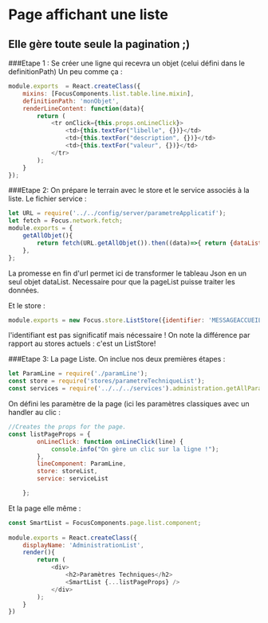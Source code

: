 # Page affichant une liste #
## Elle gère toute seule la pagination ;) ##

###Etape 1 : 
Se créer une ligne qui recevra un objet (celui défini dans le definitionPath)
Un peu comme ça :
```javascript
module.exports  = React.createClass({
    mixins: [FocusComponents.list.table.line.mixin],
    definitionPath: 'monObjet',
    renderLineContent: function(data){
        return (
            <tr onClick={this.props.onLineClick}>
                <td>{this.textFor("libelle", {})}</td>
                <td>{this.textFor("description", {})}</td>
                <td>{this.textFor("valeur", {})}</td>
            </tr>
        );
    }
});
```

###Etape 2:
On prépare le terrain avec le store et le service associés à la liste.
Le fichier service :
```javascript
let URL = require('../../config/server/parametreApplicatif');
let fetch = Focus.network.fetch;
module.exports = {
    getAllObjet(){
        return fetch(URL.getAllObjet()).then((data)=>{ return {dataList: data}});
    },
};
```
La promesse en fin d'url permet ici de transformer le tableau Json en un seul objet dataList. Necessaire pour que la pageList puisse traiter les données.

Et le store :
```javascript
module.exports = new Focus.store.ListStore({identifier: 'MESSAGEACCUEIL'});
```
l'identifiant est pas significatif mais nécessaire !
On note la différence par rapport au stores actuels : c'est un ListStore!

###Etape 3:
La page Liste.
On inclue nos deux premières étapes :
```javascript
let ParamLine = require('./paramLine');
const store = require('stores/parametreTechniqueList');
const services = require('../../../services').administration.getAllParametreTechnique;
```
On défini les paramètre de la page (ici les paramètres classiques avec un handler au clic :
```javascript
//Creates the props for the page.
const listPageProps = {
        onLineClick: function onLineClick(line) {
            console.info("On gère un clic sur la ligne !");
        },
        lineComponent: ParamLine,
        store: storeList,
        service: serviceList

    };
```
Et la page elle même :
```javascript
const SmartList = FocusComponents.page.list.component;
  
module.exports = React.createClass({
    displayName: 'AdministrationList',
    render(){
        return (
            <div>
                <h2>Paramètres Techniques</h2>
                <SmartList {...listPageProps} />
            </div>
        );
    }
})
```
